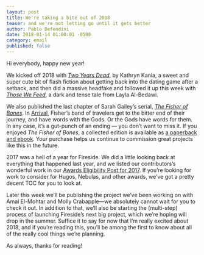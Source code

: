 ```yaml
---
layout: post
title: We're taking a bite out of 2018
teaser: and we're not letting go until it gets better
author: Pablo Defendini
date: 2018-01-14 01:00:01 -0500
category: email
published: false
---
```


Hi everybody, happy new year!

We kicked off 2018 with _[Two Years Dead](https://firesidefiction.com/two-years-dead)_, by Kathryn Kania, a sweet and super cute bit of flash fiction about getting back into the dating game after a setback, and then did a massive headfake and followed it up this week with _[Those We Feed](https://firesidefiction.com/those-we-feed)_, a dark and tense tale from Layla Al-Bedawi.

We also published the last chapter of Sarah Gailey’s serial, _[The Fisher of Bones](https://firesidefiction.com/book/the-fisher-of-bones)_. In [Arrival](https://firesidefiction.com/the-fisher-of-bones/chapter-twelve-arrival), Fisher’s band of travelers get to the bitter end of their journey, and have words with the Gods. Or the Gods have words for them. In any case, it’s a gut-punch of an ending — you don’t want to miss it. If you enjoyed _The Fisher of Bones_, a collected edition is available as [a paperback and ebook](https://firesidefiction.com/book/the-fisher-of-bones). Your purchase helps us continue to commission great projects like this in the future.

2017 was a hell of a year for Fireside. We did a little looking back at everything that happened last year, and we listed our contributors’s wonderful work in our  [Awards Eligibility Post for 2017](https://firesidefiction.com/awards-2017). If you’re looking for work to consider for Hugos, Nebulas, and other awards, we’ve got a pretty decent TOC for you to look at.

Later this week we’ll be publishing the project we’ve been working on with Amal El-Mohtar and Molly Crabapple—we absolutely cannot wait for you to check it out. In addition to that, we’ll also be starting the (multi-step) process of launching Fireside’s next big project, which we’re hoping will drop in the summer. Suffice it to say for now that I’m really excited about 2018, and if you’re reading this, you’ll be among the first to know about all of the really cool things we’re planning.

As always, thanks for reading!
